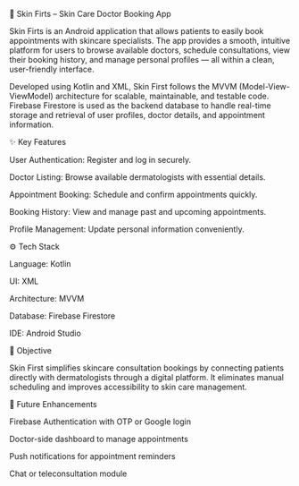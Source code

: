 🧴 Skin Firts – Skin Care Doctor Booking App

Skin Firts is an Android application that allows patients to easily book appointments with skincare specialists. The app provides a smooth, intuitive platform for users to browse available doctors, schedule consultations, view their booking history, and manage personal profiles — all within a clean, user-friendly interface.

Developed using Kotlin and XML, Skin First follows the MVVM (Model-View-ViewModel) architecture for scalable, maintainable, and testable code. Firebase Firestore is used as the backend database to handle real-time storage and retrieval of user profiles, doctor details, and appointment information.

✨ Key Features

User Authentication: Register and log in securely.

Doctor Listing: Browse available dermatologists with essential details.

Appointment Booking: Schedule and confirm appointments quickly.

Booking History: View and manage past and upcoming appointments.

Profile Management: Update personal information conveniently.

⚙️ Tech Stack

Language: Kotlin

UI: XML

Architecture: MVVM

Database: Firebase Firestore

IDE: Android Studio

🎯 Objective

Skin First simplifies skincare consultation bookings by connecting patients directly with dermatologists through a digital platform. It eliminates manual scheduling and improves accessibility to skin care management.

🚀 Future Enhancements

Firebase Authentication with OTP or Google login

Doctor-side dashboard to manage appointments

Push notifications for appointment reminders

Chat or teleconsultation module

